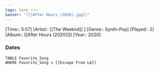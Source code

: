 ```yaml
---
tags: Song ⭐⭐⭐ 
banner: "![[After Hours (2020).jpg]]"
---
```

[Time:: 5:57]
[Artist:: [[The Weeknd]] ]
[Genre:: Synth-Pop]
[Played:: 2]
[Album:: [[After Hours (2020)]]]
[Year:: 2020]
### Dates
````dataview
TABLE Favorite_Song
WHERE Favorite_Song = [[Escape From LA]]
````
